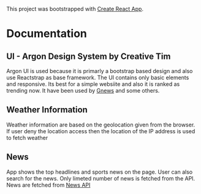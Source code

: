 This project was bootstrapped with [Create React App](https://github.com/facebook/create-react-app).

# Documentation

## UI -  Argon Design System by Creative Tim    

Argon UI is used because it is primarly a bootstrap based design and also use Reactstrap as base framework. The UI contains only basic elements and responsive. Its best for a simple websiite and also it is ranked as trending now. It have been used by [Gnews]( https://gnews.io) and some others. 

## Weather Information

Weather information are based on the geolocation given from the browser. If user deny the location access then the location of the IP address is used to fetch weather

## News 

App shows the top headlines and sports news on the page. User can also search for the news. Only limeted number of news is fetched from the API. News are fetched from [News API](https://newsapi.org/)
